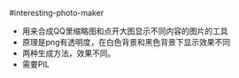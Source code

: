 #interesting-photo-maker
* 用来合成QQ里缩略图和点开大图显示不同内容的图片的工具
* 原理是png有透明度，在白色背景和黑色背景下显示效果不同
* 两种生成方法，效果不同。
* 需要PIL
